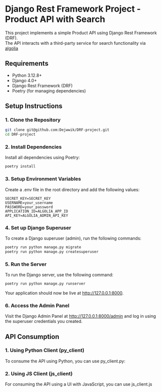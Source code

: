 # Django Rest Framework Project - Product API with Search

This project implements a simple Product API using Django Rest Framework (DRF).<br/>
The API interacts with a third-party service for search functionality via [algolia](https://www.algolia.com/)

## Requirements
- Python 3.12.8+
- Django 4.0+
- Django Rest Framework (DRF)
- Poetry (for managing dependencies)


## Setup Instructions
### 1. Clone the Repository<br/>
```bash
git clone git@github.com:Dejwwik/DRF-project.git
cd DRF-project
```

### 2. Install Dependencies
Install all dependencies using Poetry:
```bash
poetry install
```

### 3. Setup Environment Variables<br/>
Create a .env file in the root directory and add the following values:
```env
SECRET_KEY=SECRET_KEY
USERNAME=your_username
PASSWORD=your_password
APPLICATION_ID=ALGOLIA_APP_ID
API_KEY=ALGOLIA_ADMIN_API_KEY
```

### 4. Set up Django Superuser<br/>
To create a Django superuser (admin), run the following commands:
```bash
poetry run python manage.py migrate
poetry run python manage.py createsuperuser
```


### 5. Run the Server<br/>
To run the Django server, use the following command:
```bash
poetry run python manage.py runserver
```
Your application should now be live at http://127.0.0.1:8000.


### 6. Access the Admin Panel<br/>
Visit the Django Admin Panel at http://127.0.0.1:8000/admin and log in using the superuser credentials you created.

## API Consumption<br/>
### 1. Using Python Client (py_client)<br/>
To consume the API using Python, you can use py_client.py:

### 2. Using JS Client (js_client)<br/>
For consuming the API using a UI with JavaScript, you can use js_client.js
